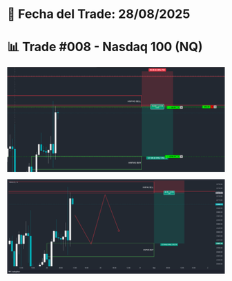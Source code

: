 # 📅 Fecha del Trade: 28/08/2025
# 📊 Trade #008 - Nasdaq 100 (NQ)

![Gráfico del Trade](trade_008-1.png) <!-- Asegúrate que el nombre coincida exactamente -->

![Gráfico del Trade](trade_008.png) <!-- Asegúrate que el nombre coincida exactamente -->